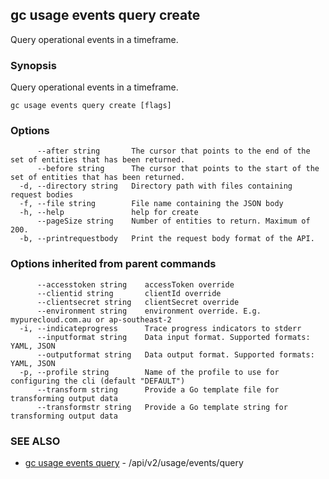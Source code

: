 ## gc usage events query create

Query operational events in a timeframe.

### Synopsis

Query operational events in a timeframe.

```
gc usage events query create [flags]
```

### Options

```
      --after string       The cursor that points to the end of the set of entities that has been returned.
      --before string      The cursor that points to the start of the set of entities that has been returned.
  -d, --directory string   Directory path with files containing request bodies
  -f, --file string        File name containing the JSON body
  -h, --help               help for create
      --pageSize string    Number of entities to return. Maximum of 200.
  -b, --printrequestbody   Print the request body format of the API.
```

### Options inherited from parent commands

```
      --accesstoken string    accessToken override
      --clientid string       clientId override
      --clientsecret string   clientSecret override
      --environment string    environment override. E.g. mypurecloud.com.au or ap-southeast-2
  -i, --indicateprogress      Trace progress indicators to stderr
      --inputformat string    Data input format. Supported formats: YAML, JSON
      --outputformat string   Data output format. Supported formats: YAML, JSON
  -p, --profile string        Name of the profile to use for configuring the cli (default "DEFAULT")
      --transform string      Provide a Go template file for transforming output data
      --transformstr string   Provide a Go template string for transforming output data
```

### SEE ALSO

* [gc usage events query](gc_usage_events_query.html)	 - /api/v2/usage/events/query



